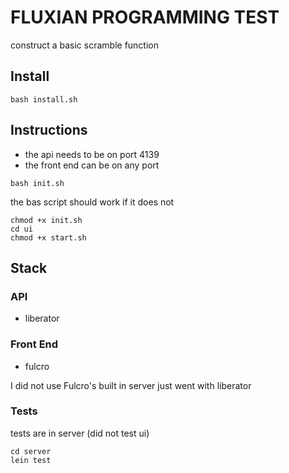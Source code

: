# FLUXIAN PROGRAMMING TEST
construct a basic scramble function

## Install
```
bash install.sh
```

## Instructions
- the api needs to be on port 4139
- the front end can be on any port

```
bash init.sh
```

the bas script should work
if it does not

```
chmod +x init.sh
cd ui
chmod +x start.sh
```

## Stack
### API
- liberator
### Front End
- fulcro

I did not use Fulcro's built in server just went with liberator

### Tests
tests are in server (did not test ui)
```
cd server
lein test
```

